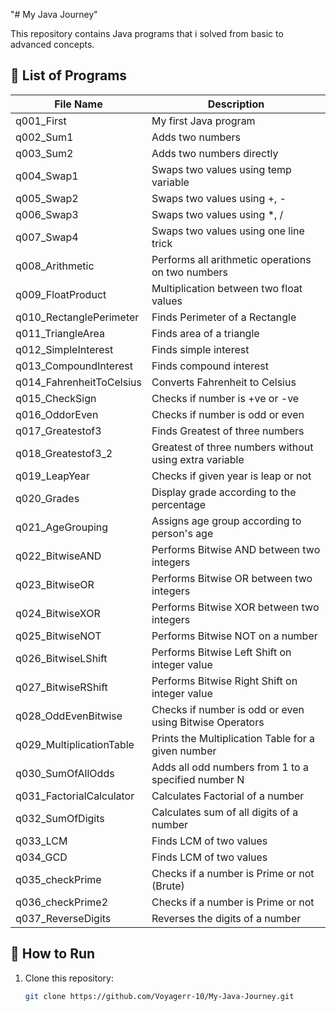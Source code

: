 "# My Java Journey" 

This repository contains Java programs that i solved from basic to advanced concepts.  

## 📌 List of Programs  

| File Name                | Description                                             |
|--------------------------|---------------------------------------------------------|
| q001_First               | My first Java program                                   |
| q002_Sum1                | Adds two numbers                                        |
| q003_Sum2                | Adds two numbers directly                               |
| q004_Swap1               | Swaps two values using temp variable                    |
| q005_Swap2               | Swaps two values using +, -                             |
| q006_Swap3               | Swaps two values using *, /                             |
| q007_Swap4               | Swaps two values using one line trick                   |
| q008_Arithmetic          | Performs all arithmetic operations on two numbers       |
| q009_FloatProduct        | Multiplication between two float values                 |
| q010_RectanglePerimeter  | Finds Perimeter of a Rectangle                          |
| q011_TriangleArea        | Finds area of a triangle                                |
| q012_SimpleInterest      | Finds simple interest                                   |
| q013_CompoundInterest    | Finds compound interest                                 |
| q014_FahrenheitToCelsius | Converts Fahrenheit to Celsius                          |
| q015_CheckSign           | Checks if number is +ve or -ve                          |
| q016_OddorEven           | Checks if number is odd or even                         |
| q017_Greatestof3         | Finds Greatest of three numbers                         |
| q018_Greatestof3_2       | Greatest of three numbers without using extra variable  |
| q019_LeapYear            | Checks if given year is leap or not                     |
| q020_Grades              | Display grade according to the percentage               |
| q021_AgeGrouping         | Assigns age group according to person's age             |
| q022_BitwiseAND          | Performs Bitwise AND between two integers               |
| q023_BitwiseOR           | Performs Bitwise OR between two integers                |
| q024_BitwiseXOR          | Performs Bitwise XOR between two integers               |
| q025_BitwiseNOT          | Performs Bitwise NOT on a number                        |
| q026_BitwiseLShift       | Performs Bitwise Left Shift on integer value            |
| q027_BitwiseRShift       | Performs Bitwise Right Shift on integer value           |
| q028_OddEvenBitwise      | Checks if number is odd or even using Bitwise Operators |
| q029_MultiplicationTable | Prints the Multiplication Table for a given number      |
| q030_SumOfAllOdds        | Adds all odd numbers from 1 to a specified number N     |
| q031_FactorialCalculator | Calculates Factorial of a number                        |
| q032_SumOfDigits         | Calculates sum of all digits of a number                |
| q033_LCM                 | Finds LCM of two values                                 |
| q034_GCD                 | Finds LCM of two values                                 |
| q035_checkPrime          | Checks if a number is Prime or not (Brute)              |
| q036_checkPrime2         | Checks if a number is Prime or not                      |
| q037_ReverseDigits       | Reverses the digits of a number                         |

## 🚀 How to Run  
1. Clone this repository:  
   ```sh
   git clone https://github.com/Voyagerr-10/My-Java-Journey.git
